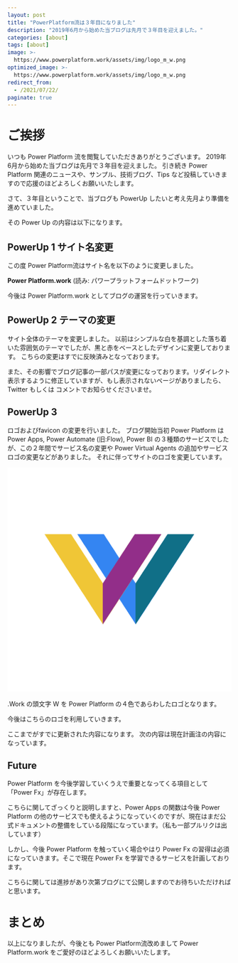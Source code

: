 ```yaml
---
layout: post
title: "PowerPlatform流は３年目になりました"
description: "2019年6月から始めた当ブログは先月で３年目を迎えました。"
categories: [about]
tags: [about]
image: >-
  https://www.powerplatform.work/assets/img/logo_m_w.png
optimized_image: >-
  https://www.powerplatform.work/assets/img/logo_m_w.png
redirect_from:
  - /2021/07/22/
paginate: true
---
```


# ご挨拶

いつも Power Platform 流を閲覧していただきありがとうございます。
2019年 6月から始めた当ブログは先月で３年目を迎えました。
引き続き Power Platform 関連のニュースや、サンプル、技術ブログ、Tips など投稿していきますので応援のほどよろしくお願いいたします。


さて、３年目ということで、当ブログも PowerUp したいと考え先月より準備を進めていました。

その Power Up の内容は以下になります。

## PowerUp 1 サイト名変更

この度 Power Platform流はサイト名を以下のように変更しました。

**Power Platform.work**
(読み: パワープラットフォームドットワーク)

今後は Power Platform.work としてブログの運営を行っていきます。

## PowerUp 2 テーマの変更

サイト全体のテーマを変更しました。
以前はシンプルな白を基調とした落ち着いた雰囲気のテーマでしたが、黒と赤をベースとしたデザインに変更しております。
こちらの変更はすでに反映済みとなっております。

また、その影響でブログ記事の一部パスが変更になっております。リダイレクト表示するように修正していますが、もし表示されないページがありましたら、 Twitter もしくは コメントでお知らせくださいませ。

## PowerUp 3

ロゴおよびfavicon の変更を行いました。
ブログ開始当初 Power Platform は Power Apps, Power Automate (旧:Flow), Power BI の３種類のサービスでしたが、この２年間でサービス名の変更や Power Virtual Agents の追加やサービスロゴの変更などがありました。
それに伴ってサイトのロゴを変更しています。

<img src="/assets/img/logo_m.png"/>

.Work の頭文字 W を Power Platform の４色であらわしたロゴとなります。

今後はこちらのロゴを利用していきます。

ここまでがすでに更新された内容になります。
次の内容は現在計画注の内容になっています。

## Future

Power Platform を今後学習していくうえで重要となってくる項目として「Power Fx」が存在します。

こちらに関してざっくりと説明しますと、Power Apps の関数は今後 Power Platform の他のサービスでも使えるようになっていくのですが、現在はまだ公式ドキュメントの整備をしている段階になっています。（私も一部プルリクは出しています）

しかし、今後 Power Platform を触っていく場合やはり Power Fx の習得は必須になっていきます。そこで現在 Power Fx を学習できるサービスを計画しております。

こちらに関しては進捗があり次第ブログにて公開しますのでお待ちいただければと思います。


# まとめ

以上になりましたが、今後とも Power Platform流改めまして Power Platform.work をご愛好のほどよろしくお願いいたします。
